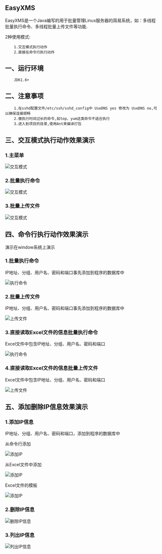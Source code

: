 EasyXMS
-------

 EasyXMS是一个Java编写的用于批量管理Linux服务器的简易系统，如：多线程批量执行命令、多线程批量上传文件等功能.
 
 2种使用模式:
 
 
        1.交互模式执行动作
        2.直接在命令行执行动作


一、运行环境
-------

        JDK1.6+

二、注意事项
-------

        1.在sshd配置文件/etc/ssh/sshd_config中 UseDNS yes 修改为 UseDNS no,可以确保连接顺畅
        2.像执行时间过长的命令,如top、yum这类命令不适合执行
        3.进入到项目的目录,使用Ant来编译打包


三、交互模式执行动作效果演示
--------------------

### 1.主菜单
![交互模式](demo/jh.gif)

### 2.批量执行命令
![交互模式](demo/jhcmd.gif)

### 3.批量上传文件
![交互模式](demo/jhupload.gif)


四、命令行执行动作效果演示
--------------------

演示在window系统上演示

### 1.批量执行命令

IP地址、分组、用户名、密码和端口事先添加到程序的数据库中

![执行命令](demo/execmd.gif)


### 2.批量上传文件

IP地址、分组、用户名、密码和端口事先添加到程序的数据库中

![上传文件](demo/uploadfile.gif)


### 3.直接读取Excel文件的信息批量执行命令

Excel文件中包含IP地址、分组、用户名、密码和端口

![执行命令](demo/excelcmd.gif)


### 4.直接读取Excel文件的信息批量上传文件

Excel文件中包含IP地址、分组、用户名、密码和端口

![上传文件](demo/excelupload.gif)



五、添加删除IP信息效果演示
-----------------------

### 1.添加IP信息

IP地址、分组、用户名、密码和端口，添加到程序的数据库中

从命令行添加

![添加IP](demo/addhostcmd.gif)

从Excel文件中添加

![添加IP](demo/addhostxls.gif)

Excel文件的模板

![添加IP](demo/excel.png)

### 2.删除IP信息

![删除IP信息](demo/delhost.gif)


### 3.列出IP信息

![列出IP信息](demo/listhost.gif)